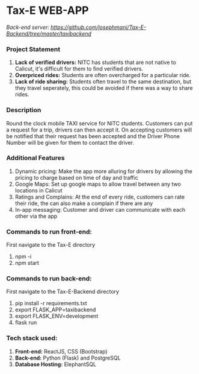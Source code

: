 # Tax-E WEB-APP

_Back-end server: https://github.com/josephmani/Tax-E-Backend/tree/master/taxibackend_

### Project Statement
  1) **Lack of verified drivers:** NITC has students that are not native to Calicut, it's difficult for them to find verified drivers.
  2) **Overpriced rides:** Students are often overcharged for a particular ride.
  3) **Lack of ride sharing:** Students often travel to the same destination, but they travel seperately, this could be avoided if there was a way to share rides. 
   
### Description
Round the clock mobile TAXI service for NITC students. Customers can put a request for a trip, drivers can then accept it. On accepting customers will be notified that their request has been accepted and the Driver Phone Number will be given for them to contact the driver.

### Additional Features
  1) Dynamic pricing: Make the app more alluring for drivers by allowing the pricing to charge based on time of day and traffic
  2) Google Maps: Set up google maps to allow travel between any two locations in Calicut
  3) Ratings and Complains: At the end of every ride, customers can rate their ride, the can also make a complain if there are any
  4) In-app messaging: Customer and driver can communicate with each other via the app

### Commands to run front-end:      
First navigate to the Tax-E directory
  1) npm -i 
  2) npm start

### Commands to run back-end:            
First navigate to the Tax-E-Backend directory
  1) pip install -r requirements.txt
  2) export FLASK_APP=taxibackend
  3) export FLASK_ENV=development
  4) flask run

### Tech stack used: 
  1) **Front-end:** ReactJS, CSS (Bootstrap)
  2) **Back-end:** Python (Flask) and PostgreSQL
  3) **Database Hosting:** ElephantSQL
